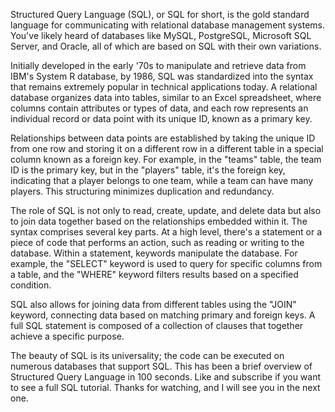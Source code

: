 Structured Query Language (SQL), or SQL for short, is the gold standard language for communicating with relational database management systems. You've likely heard of databases like MySQL, PostgreSQL, Microsoft SQL Server, and Oracle, all of which are based on SQL with their own variations.

Initially developed in the early '70s to manipulate and retrieve data from IBM's System R database, by 1986, SQL was standardized into the syntax that remains extremely popular in technical applications today. A relational database organizes data into tables, similar to an Excel spreadsheet, where columns contain attributes or types of data, and each row represents an individual record or data point with its unique ID, known as a primary key.

Relationships between data points are established by taking the unique ID from one row and storing it on a different row in a different table in a special column known as a foreign key. For example, in the "teams" table, the team ID is the primary key, but in the "players" table, it's the foreign key, indicating that a player belongs to one team, while a team can have many players. This structuring minimizes duplication and redundancy.

The role of SQL is not only to read, create, update, and delete data but also to join data together based on the relationships embedded within it. The syntax comprises several key parts. At a high level, there's a statement or a piece of code that performs an action, such as reading or writing to the database. Within a statement, keywords manipulate the database. For example, the "SELECT" keyword is used to query for specific columns from a table, and the "WHERE" keyword filters results based on a specified condition.

SQL also allows for joining data from different tables using the "JOIN" keyword, connecting data based on matching primary and foreign keys. A full SQL statement is composed of a collection of clauses that together achieve a specific purpose.

The beauty of SQL is its universality; the code can be executed on numerous databases that support SQL. This has been a brief overview of Structured Query Language in 100 seconds. Like and subscribe if you want to see a full SQL tutorial. Thanks for watching, and I will see you in the next one.